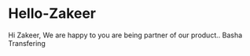 # Hello-Zakeer

Hi Zakeer,
 We are happy to you are being partner of our product..
 Basha
Transfering
